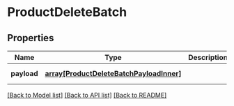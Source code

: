 # ProductDeleteBatch

## Properties
Name | Type | Description | Notes
------------ | ------------- | ------------- | -------------
**payload** | [**array[ProductDeleteBatchPayloadInner]**](ProductDeleteBatchPayloadInner.md) |  | [default to null]

[[Back to Model list]](../README.md#documentation-for-models) [[Back to API list]](../README.md#documentation-for-api-endpoints) [[Back to README]](../README.md)


